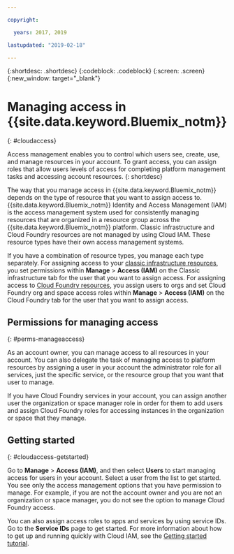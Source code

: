 ```yaml
---

copyright:

  years: 2017, 2019

lastupdated: "2019-02-18"

---
```


{:shortdesc: .shortdesc}
{:codeblock: .codeblock}
{:screen: .screen}
{:new_window: target="_blank"}

# Managing access in {{site.data.keyword.Bluemix_notm}}
{: #cloudaccess}

Access management enables you to control which users see, create, use, and manage resources in your account. To grant access, you can assign roles that allow users levels of access for completing platform management tasks and accessing account resources.
{: shortdesc}

The way that you manage access in {{site.data.keyword.Bluemix_notm}} depends on the type of resource that you want to assign access to. {{site.data.keyword.Bluemix_notm}} Identity and Access Management (IAM) is the access management system used for consistently managing resources that are organized in a resource group across the {{site.data.keyword.Bluemix_notm}} platform. Classic infrastructure and Cloud Foundry resources are not managed by using Cloud IAM. These resource types have their own access management systems. 

If you have a combination of resource types, you manage each type separately. For assigning access to your [classic infrastructure resources](/docs/iam/infrastructureaccess.html#infrapermission), you set permissions within **Manage** > **Access (IAM)** on the Classic infrastructure tab for the user that you want to assign access. For assigning access to [Cloud Foundry resources](/docs/iam/cfaccess.html#cfaccess), you assign users to orgs and set Cloud Foundry org and space access roles within **Manage** > **Access (IAM)** on the Cloud Foundry tab for the user that you want to assign access.

## Permissions for managing access
{: #perms-manageaccess}

As an account owner, you can manage access to all resources in your account. You can also delegate the task of managing access to platform resources by assigning a user in your account the administrator role for all services, just the specific service, or the resource group that you want that user to manage.

If you have Cloud Foundry services in your account, you can assign another user the organization or space manager role in order for them to add users and assign Cloud Foundry roles for accessing instances in the organization or space that they manage.


## Getting started
{: #cloudaccess-getstarted}

Go to **Manage** &gt; **Access (IAM)**, and then select **Users** to start managing access for users in your account. Select a user from the list to get started. You see only the access management options that you have permission to manage. For example, if you are not the account owner and you are not an organization or space manager, you do not see the option to manage Cloud Foundry access.

You can also assign access roles to apps and services by using service IDs. Go to the **Service IDs** page to get started. For more information about how to get up and running quickly with Cloud IAM, see the [Getting started tutorial](/docs/iam/quickstart.html#getstarted).
